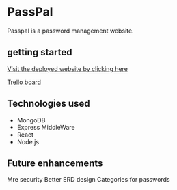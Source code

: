
# PassPal

Passpal is a password management website.




## getting started
[Visit the deployed website by clicking here](https://passpal.onrender.com)

[Trello board](trello.com)
## Technologies used
 + MongoDB
 + Express MiddleWare
 + React
 + Node.js
## Future enhancements
Mre security
Better ERD design
Categories for passwords

